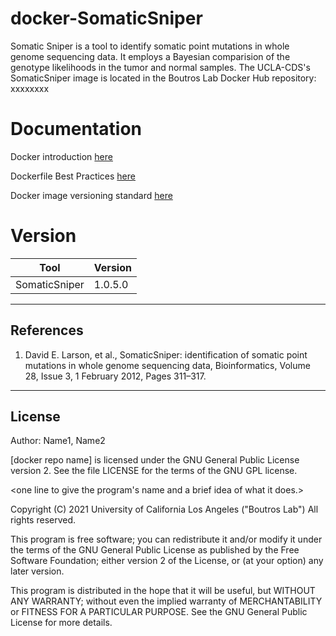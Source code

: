 # docker-SomaticSniper
Somatic Sniper is a tool to identify somatic point mutations in whole genome sequencing data. It employs a Bayesian comparision of the genotype likelihoods in the tumor and normal samples.
The UCLA-CDS's SomaticSniper image is located in the Boutros Lab Docker Hub repository:
xxxxxxxx


# Documentation
Docker introduction [here](https://confluence.mednet.ucla.edu/display/BOUTROSLAB/Docker+Introduction)

Dockerfile Best Practices [here](https://confluence.mednet.ucla.edu/display/BOUTROSLAB/Dockerfile+Best+Practices)

Docker image versioning standard [here](https://confluence.mednet.ucla.edu/display/BOUTROSLAB/Docker+image+versioning+standardization)


# Version
| Tool | Version |
|------|---------|
|SomaticSniper| 1.0.5.0|

---

## References

1. David E. Larson, et al., SomaticSniper: identification of somatic point mutations in whole genome sequencing data, Bioinformatics, Volume 28, Issue 3, 1 February 2012, Pages 311–317.

---

## License

Author: Name1, Name2

[docker repo name] is licensed under the GNU General Public License version 2. See the file LICENSE for the terms of the GNU GPL license.

<one line to give the program's name and a brief idea of what it does.>

Copyright (C) 2021 University of California Los Angeles ("Boutros Lab") All rights reserved.

This program is free software; you can redistribute it and/or modify it under the terms of the GNU General Public License as published by the Free Software Foundation; either version 2 of the License, or (at your option) any later version.

This program is distributed in the hope that it will be useful, but WITHOUT ANY WARRANTY; without even the implied warranty of MERCHANTABILITY or FITNESS FOR A PARTICULAR PURPOSE. See the GNU General Public License for more details.

